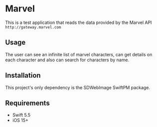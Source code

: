 #  Marvel

This is a test application that reads the data provided by the Marvel API `http://gateway.marvel.com`

## Usage

The user can see an infinite list of marvel characters, can get details on each character and also can search for characters by name.

## Installation
This project's only dependency is the SDWebImage SwiftPM package.

## Requirements
- Swift 5.5
- iOS 15+
